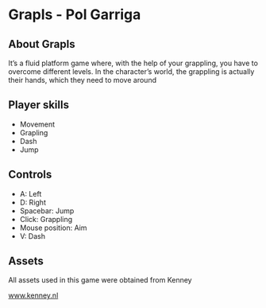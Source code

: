 # Grapls - Pol Garriga
## About Grapls
It’s a fluid platform game where, with the help of your grappling, you have to overcome different levels. In the character’s world, the grappling is actually their hands, which they need to move around

## Player skills

- Movement
- Grapling
- Dash
- Jump

## Controls

- A: Left
- D: Right
- Spacebar: Jump
- Click: Grappling
- Mouse position: Aim
- V: Dash

## Assets

All assets used in this game were obtained from Kenney

www.kenney.nl
